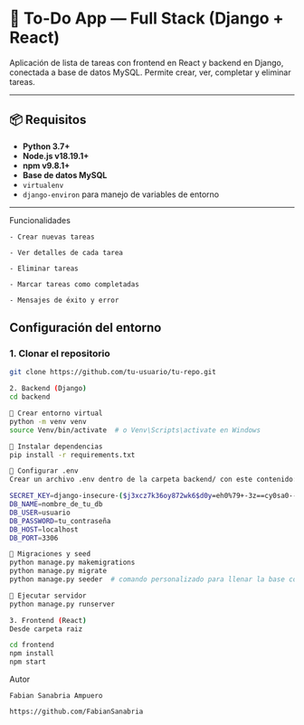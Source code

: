 # 📝 To-Do App — Full Stack (Django + React)

Aplicación de lista de tareas con frontend en React y backend en Django, conectada a base de datos MySQL. Permite crear, ver, completar y eliminar tareas.

---

## 📦 Requisitos

- **Python 3.7+**
- **Node.js v18.19.1+** 
- **npm v9.8.1+** 
- **Base de datos MySQL**
- `virtualenv`
- `django-environ` para manejo de variables de entorno

---
Funcionalidades

    - Crear nuevas tareas

    - Ver detalles de cada tarea

    - Eliminar tareas

    - Marcar tareas como completadas

    - Mensajes de éxito y error


##  Configuración del entorno ##

### 1. Clonar el repositorio

```bash
git clone https://github.com/tu-usuario/tu-repo.git

2. Backend (Django)
cd backend

🔹 Crear entorno virtual
python -m venv venv
source Venv/bin/activate  # o Venv\Scripts\activate en Windows

🔹 Instalar dependencias
pip install -r requirements.txt

🔹 Configurar .env
Crear un archivo .env dentro de la carpeta backend/ con este contenido:

SECRET_KEY=django-insecure-($j3xcz7k36oy872wk6$d0y=eh0%79+-3z==cy0sa0--zyhyfd
DB_NAME=nombre_de_tu_db
DB_USER=usuario
DB_PASSWORD=tu_contraseña
DB_HOST=localhost
DB_PORT=3306

🔹 Migraciones y seed
python manage.py makemigrations
python manage.py migrate
python manage.py seeder  # comando personalizado para llenar la base con tareas de prueba

🔹 Ejecutar servidor
python manage.py runserver

3. Frontend (React)
Desde carpeta raiz

cd frontend
npm install
npm start
```

Autor

    Fabian Sanabria Ampuero

    https://github.com/FabianSanabria